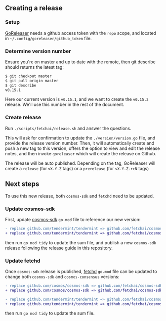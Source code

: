 
## Creating a release

### Setup

[GoReleaser](https://goreleaser.com) needs a github access token with the `repo` scope, and located in `~/.config/goreleaser/github_token` file.

### Determine version number

Ensure you're on master and up to date with the remote, then git describe should returns the latest tag:

```bash
$ git checkout master 
$ git pull origin master
$ git describe
v0.15.1
```

Here our current version is `v0.15.1`, and we want to create the `v0.15.2` release. We'll use this number in the rest of the document.

### Create release

Run `./scripts/fetchai/release.sh` and answer the questions.

This will ask for confirmation to update the `./version/version.go` file, and provide the release version number. Then, it will automatically create and push a new tag to this version, offers the option to view and edit the release notes, and then invoke `goreleaser` which will create the release on Github.

The release will be auto published. Depending on the tag, GoReleaser will create a `release` (for `vX.Y.Z` tags) or a `prerelease` (for `vX.Y.Z-rcN` tags) 


## Next steps

To use this new release, both `cosmos-sdk` and `fetchd` need to be updated.

### Update cosmos-sdk

First, update [cosmos-sdk](https://github.com/fetchai/cosmos-sdk) `go.mod` file to reference our new version:

```diff
- replace github.com/tendermint/tendermint => github.com/fetchai/cosmos-consensus v0.15.1
+ replace github.com/tendermint/tendermint => github.com/fetchai/cosmos-consensus v0.15.2
```

then run `go mod tidy` to update the sum file, and publish a new `cosmos-sdk` release following the release guide in this repository.

### Update fetchd

Once `cosmos-sdk` release is published, [fetchd](https://github.com/fetchai/fetchd) `go.mod` file can be updated to change both `cosmos-sdk` and `cosmos-consensus` versions:

```diff
- replace github.com/cosmos/cosmos-sdk => github.com/fetchai/cosmos-sdk v0.15.0
+ replace github.com/cosmos/cosmos-sdk => github.com/fetchai/cosmos-sdk v0.15.1

- replace github.com/tendermint/tendermint => github.com/fetchai/cosmos-consensus v0.15.1
+ replace github.com/tendermint/tendermint => github.com/fetchai/cosmos-consensus v0.15.2
```

then run `go mod tidy` to update the sum file.
